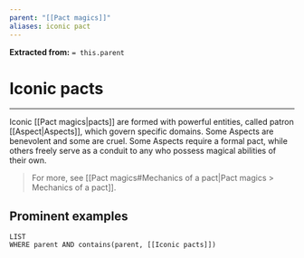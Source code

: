 ```yaml
---
parent: "[[Pact magics]]"
aliases: iconic pact
---
```

**Extracted from:** `= this.parent`
# Iconic pacts

---

Iconic [[Pact magics|pacts]] are formed with powerful entities, called patron [[Aspect|Aspects]], which govern specific domains. Some Aspects are benevolent and some are cruel. Some Aspects require a formal pact, while others freely serve as a conduit to any who possess magical abilities of their own.

> For more, see [[Pact magics#Mechanics of a pact|Pact magics > Mechanics of a pact]].

## Prominent examples
```dataview
LIST
WHERE parent AND contains(parent, [[Iconic pacts]])
```
